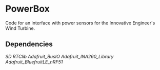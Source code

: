 # PowerBox
Code for an interface with power sensors for the Innovative Engineer's Wind Turbine.

## Dependencies
*SD* 
*RTClib*
*Adafruit_BusIO*
*Adafruit_INA260_Library*
*Adafruit_BluefruitLE_nRF51*
